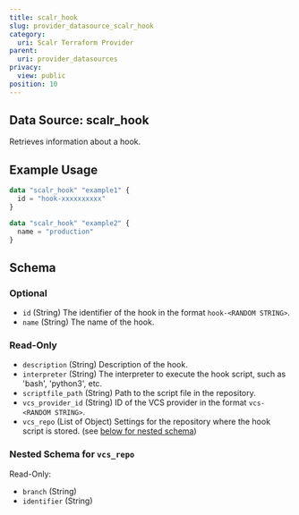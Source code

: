```yaml
---
title: scalr_hook
slug: provider_datasource_scalr_hook
category:
  uri: Scalr Terraform Provider
parent:
  uri: provider_datasources
privacy:
  view: public
position: 10
---
```

## Data Source: scalr_hook

Retrieves information about a hook.

## Example Usage

```terraform
data "scalr_hook" "example1" {
  id = "hook-xxxxxxxxxx"
}

data "scalr_hook" "example2" {
  name = "production"
}
```

<!-- schema generated by tfplugindocs -->
## Schema

### Optional

- `id` (String) The identifier of the hook in the format `hook-<RANDOM STRING>`.
- `name` (String) The name of the hook.

### Read-Only

- `description` (String) Description of the hook.
- `interpreter` (String) The interpreter to execute the hook script, such as 'bash', 'python3', etc.
- `scriptfile_path` (String) Path to the script file in the repository.
- `vcs_provider_id` (String) ID of the VCS provider in the format `vcs-<RANDOM STRING>`.
- `vcs_repo` (List of Object) Settings for the repository where the hook script is stored. (see [below for nested schema](#nestedatt--vcs_repo))

<a id="nestedatt--vcs_repo"></a>
### Nested Schema for `vcs_repo`

Read-Only:

- `branch` (String)
- `identifier` (String)
